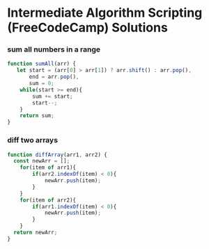 # Intermediate Algorithm Scripting (FreeCodeCamp) Solutions

### sum all numbers in a range
```javascript
function sumAll(arr) {
   let start = (arr[0] > arr[1]) ? arr.shift() : arr.pop(), 
       end = arr.pop(),
       sum = 0;
    while(start >= end){
        sum += start;
        start--;
    }
    return sum;
}
```

### diff two arrays
```javascript
function diffArray(arr1, arr2) {
  const newArr = [];
    for(item of arr1){
        if(arr2.indexOf(item) < 0){
            newArr.push(item);
        }
    }
    for(item of arr2){
        if(arr1.indexOf(item) < 0){
            newArr.push(item);
        }
    }
  return newArr;
}
```
